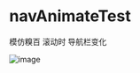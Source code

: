 # navAnimateTest
模仿糗百 滚动时 导航栏变化

![image](https://github.com/sugarAndsugar/MetaBall/raw/master/d1.gif)